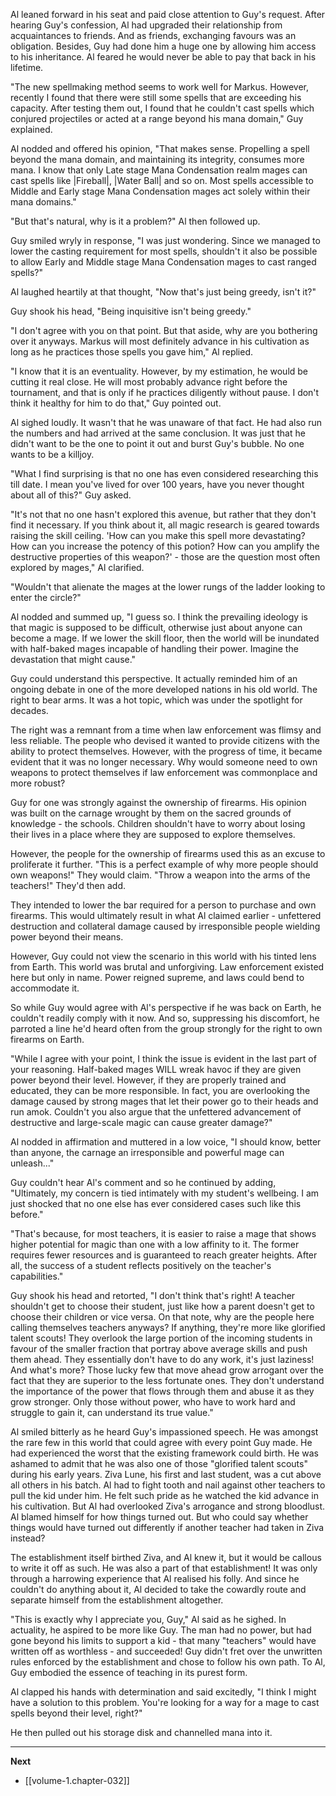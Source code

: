 
Al leaned forward in his seat and paid close attention to Guy's request. After hearing Guy's confession, Al had upgraded their relationship from acquaintances to friends. And as friends, exchanging favours was an obligation. Besides, Guy had done him a huge one by allowing him access to his inheritance. Al feared he would never be able to pay that back in his lifetime.

"The new spellmaking method seems to work well for Markus. However, recently I found that there were still some spells that are exceeding his capacity. After testing them out, I found that he couldn't cast spells which conjured projectiles or acted at a range beyond his mana domain," Guy explained.

Al nodded and offered his opinion, "That makes sense. Propelling a spell beyond the mana domain, and maintaining its integrity, consumes more mana. I know that only Late stage Mana Condensation realm mages can cast spells like |Fireball|, |Water Ball| and so on. Most spells accessible to Middle and Early stage Mana Condensation mages act solely within their mana domains."

"But that's natural, why is it a problem?" Al then followed up.

Guy smiled wryly in response, "I was just wondering. Since we managed to lower the casting requirement for most spells, shouldn't it also be possible to allow Early and Middle stage Mana Condensation mages to cast ranged spells?"

Al laughed heartily at that thought, "Now that's just being greedy, isn't it?"

Guy shook his head, "Being inquisitive isn't being greedy."

"I don't agree with you on that point. But that aside, why are you bothering over it anyways. Markus will most definitely advance in his cultivation as long as he practices those spells you gave him," Al replied.

"I know that it is an eventuality. However, by my estimation, he would be cutting it real close. He will most probably advance right before the tournament, and that is only if he practices diligently without pause. I don't think it healthy for him to do that," Guy pointed out.

Al sighed loudly. It wasn't that he was unaware of that fact. He had also run the numbers and had arrived at the same conclusion. It was just that he didn't want to be the one to point it out and burst Guy's bubble. No one wants to be a killjoy.

"What I find surprising is that no one has even considered researching this till date. I mean you've lived for over 100 years, have you never thought about all of this?" Guy asked.

"It's not that no one hasn't explored this avenue, but rather that they don't find it necessary. If you think about it, all magic research is geared towards raising the skill ceiling. 'How can you make this spell more devastating? How can you increase the potency of this potion? How can you amplify the destructive properties of this weapon?' - those are the question most often explored by mages," Al clarified.

"Wouldn't that alienate the mages at the lower rungs of the ladder looking to enter the circle?"

Al nodded and summed up, "I guess so. I think the prevailing ideology is that magic is supposed to be difficult, otherwise just about anyone can become a mage. If we lower the skill floor, then the world will be inundated with half-baked mages incapable of handling their power. Imagine the devastation that might cause."

Guy could understand this perspective. It actually reminded him of an ongoing debate in one of the more developed nations in his old world. The right to bear arms. It was a hot topic, which was under the spotlight for decades.

The right was a remnant from a time when law enforcement was flimsy and less reliable. The people who devised it wanted to provide citizens with the ability to protect themselves. However, with the progress of time, it became evident that it was no longer necessary. Why would someone need to own weapons to protect themselves if law enforcement was commonplace and more robust?

Guy for one was strongly against the ownership of firearms. His opinion was built on the carnage wrought by them on the sacred grounds of knowledge - the schools. Children shouldn't have to worry about losing their lives in a place where they are supposed to explore themselves.

However, the people for the ownership of firearms used this as an excuse to proliferate it further. "This is a perfect example of why more people should own weapons!" They would claim. "Throw a weapon into the arms of the teachers!" They'd then add.

They intended to lower the bar required for a person to purchase and own firearms. This would ultimately result in what Al claimed earlier - unfettered destruction and collateral damage caused by irresponsible people wielding power beyond their means.

However, Guy could not view the scenario in this world with his tinted lens from Earth. This world was brutal and unforgiving. Law enforcement existed here but only in name. Power reigned supreme, and laws could bend to accommodate it.

So while Guy would agree with Al's perspective if he was back on Earth, he couldn't readily comply with it now. And so, suppressing his discomfort, he parroted a line he'd heard often from the group strongly for the right to own firearms on Earth.

"While I agree with your point, I think the issue is evident in the last part of your reasoning. Half-baked mages WILL wreak havoc if they are given power beyond their level. However, if they are properly trained and educated, they can be more responsible. In fact, you are overlooking the damage caused by strong mages that let their power go to their heads and run amok. Couldn't you also argue that the unfettered advancement of destructive and large-scale magic can cause greater damage?"

Al nodded in affirmation and muttered in a low voice, "I should know, better than anyone, the carnage an irresponsible and powerful mage can unleash..."

Guy couldn't hear Al's comment and so he continued by adding, "Ultimately, my concern is tied intimately with my student's wellbeing. I am just shocked that no one else has ever considered cases such like this before." 

"That's because, for most teachers, it is easier to raise a mage that shows higher potential for magic than one with a low affinity to it. The former requires fewer resources and is guaranteed to reach greater heights. After all, the success of a student reflects positively on the teacher's capabilities."

Guy shook his head and retorted, "I don't think that's right! A teacher shouldn't get to choose their student, just like how a parent doesn't get to choose their children or vice versa. On that note, why are the people here calling themselves teachers anyways? If anything, they're more like glorified talent scouts! They overlook the large portion of the incoming students in favour of the smaller fraction that portray above average skills and push them ahead. They essentially don't have to do any work, it's just laziness! 
And what's more? Those lucky few that move ahead grow arrogant over the fact that they are superior to the less fortunate ones. They don't understand the importance of the power that flows through them and abuse it as they grow stronger. Only those without power, who have to work hard and struggle to gain it, can understand its true value."

Al smiled bitterly as he heard Guy's impassioned speech. He was amongst the rare few in this world that could agree with every point Guy made. He had experienced the worst that the existing framework could birth. He was ashamed to admit that he was also one of those "glorified talent scouts" during his early years. Ziva Lune, his first and last student, was a cut above all others in his batch. Al had to fight tooth and nail against other teachers to pull the kid under him. He felt such pride as he watched the kid advance in his cultivation. But Al had overlooked Ziva's arrogance and strong bloodlust. Al blamed himself for how things turned out. But who could say whether things would have turned out differently if another teacher had taken in Ziva instead?

The establishment itself birthed Ziva, and Al knew it, but it would be callous to write it off as such. He was also a part of that establishment! It was only through a harrowing experience that Al realised his folly. And since he couldn't do anything about it, Al decided to take the cowardly route and separate himself from the establishment altogether.

"This is exactly why I appreciate you, Guy," Al said as he sighed. In actuality, he aspired to be more like Guy. The man had no power, but had gone beyond his limits to support a kid - that many "teachers" would have written off as worthless - and succeeded! Guy didn't fret over the unwritten rules enforced by the establishment and chose to follow his own path. To Al, Guy embodied the essence of teaching in its purest form.

Al clapped his hands with determination and said excitedly, "I think I might have a solution to this problem. You're looking for a way for a mage to cast spells beyond their level, right?"

He then pulled out his storage disk and channelled mana into it.

____

**Next**
* [[volume-1.chapter-032]]